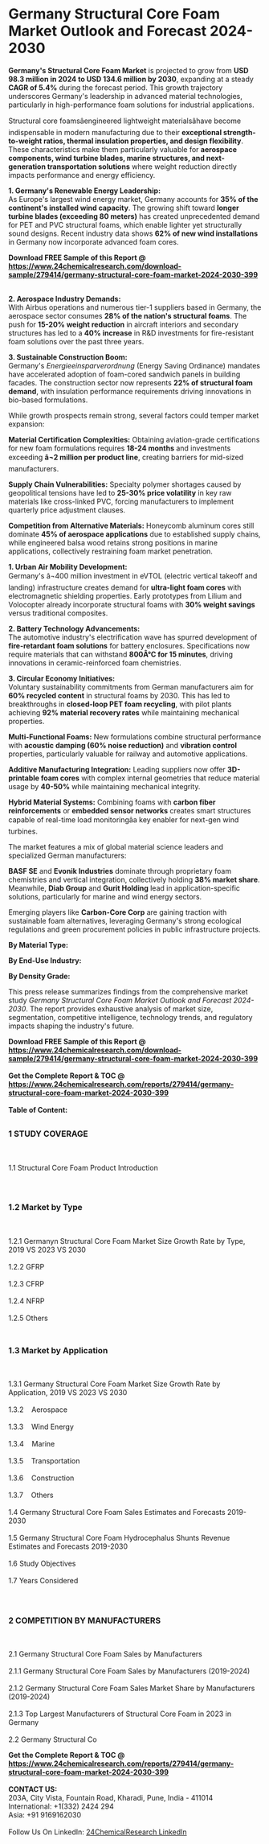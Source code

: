 <h1>Germany Structural Core Foam Market Outlook and Forecast 2024-2030</h1><p><strong>Germany's Structural Core Foam Market</strong> is projected to grow from <strong>USD 98.3 million in 2024 to USD 134.6 million by 2030</strong>, expanding at a steady <strong>CAGR of 5.4%</strong> during the forecast period. This growth trajectory underscores Germany's leadership in advanced material technologies, particularly in high-performance foam solutions for industrial applications.</p><p>Structural core foamsâengineered lightweight materialsâhave become indispensable in modern manufacturing due to their <strong>exceptional strength-to-weight ratios, thermal insulation properties, and design flexibility</strong>. These characteristics make them particularly valuable for <strong>aerospace components, wind turbine blades, marine structures, and next-generation transportation solutions</strong> where weight reduction directly impacts performance and energy efficiency.</p><p><strong>1. Germany's Renewable Energy Leadership:</strong><br>
As Europe's largest wind energy market, Germany accounts for <strong>35% of the continent's installed wind capacity</strong>. The growing shift toward <strong>longer turbine blades (exceeding 80 meters)</strong> has created unprecedented demand for PET and PVC structural foams, which enable lighter yet structurally sound designs. Recent industry data shows <strong>62% of new wind installations</strong> in Germany now incorporate advanced foam cores.</p><div><b>Download FREE Sample of this Report @ 
            <a href="https://www.24chemicalresearch.com/download-sample/279414/germany-structural-core-foam-market-2024-2030-399">
            https://www.24chemicalresearch.com/download-sample/279414/germany-structural-core-foam-market-2024-2030-399</a></b></div><br><p><strong>2. Aerospace Industry Demands:</strong><br>
With Airbus operations and numerous tier-1 suppliers based in Germany, the aerospace sector consumes <strong>28% of the nation's structural foams</strong>. The push for <strong>15-20% weight reduction</strong> in aircraft interiors and secondary structures has led to a <strong>40% increase</strong> in R&amp;D investments for fire-resistant foam solutions over the past three years.</p><p><strong>3. Sustainable Construction Boom:</strong><br>
Germany's <em>Energieeinsparverordnung</em> (Energy Saving Ordinance) mandates have accelerated adoption of foam-cored sandwich panels in building facades. The construction sector now represents <strong>22% of structural foam demand</strong>, with insulation performance requirements driving innovations in bio-based formulations.</p><p>While growth prospects remain strong, several factors could temper market expansion:</p><p><strong>Material Certification Complexities:</strong> Obtaining aviation-grade certifications for new foam formulations requires <strong>18-24 months</strong> and investments exceeding <strong>â¬2 million per product line</strong>, creating barriers for mid-sized manufacturers.</p><p><strong>Supply Chain Vulnerabilities:</strong> Specialty polymer shortages caused by geopolitical tensions have led to <strong>25-30% price volatility</strong> in key raw materials like cross-linked PVC, forcing manufacturers to implement quarterly price adjustment clauses.</p><p><strong>Competition from Alternative Materials:</strong> Honeycomb aluminum cores still dominate <strong>45% of aerospace applications</strong> due to established supply chains, while engineered balsa wood retains strong positions in marine applications, collectively restraining foam market penetration.</p><p><strong>1. Urban Air Mobility Development:</strong><br>
Germany's â¬400 million investment in eVTOL (electric vertical takeoff and landing) infrastructure creates demand for <strong>ultra-light foam cores</strong> with electromagnetic shielding properties. Early prototypes from Lilium and Volocopter already incorporate structural foams with <strong>30% weight savings</strong> versus traditional composites.</p><p><strong>2. Battery Technology Advancements:</strong><br>
The automotive industry's electrification wave has spurred development of <strong>fire-retardant foam solutions</strong> for battery enclosures. Specifications now require materials that can withstand <strong>800Â°C for 15 minutes</strong>, driving innovations in ceramic-reinforced foam chemistries.</p><p><strong>3. Circular Economy Initiatives:</strong><br>
Voluntary sustainability commitments from German manufacturers aim for <strong>60% recycled content</strong> in structural foams by 2030. This has led to breakthroughs in <strong>closed-loop PET foam recycling</strong>, with pilot plants achieving <strong>92% material recovery rates</strong> while maintaining mechanical properties.</p><p><strong>Multi-Functional Foams:</strong> New formulations combine structural performance with <strong>acoustic damping (60% noise reduction)</strong> and <strong>vibration control</strong> properties, particularly valuable for railway and automotive applications.</p><p><strong>Additive Manufacturing Integration:</strong> Leading suppliers now offer <strong>3D-printable foam cores</strong> with complex internal geometries that reduce material usage by <strong>40-50%</strong> while maintaining mechanical integrity.</p><p><strong>Hybrid Material Systems:</strong> Combining foams with <strong>carbon fiber reinforcements</strong> or <strong>embedded sensor networks</strong> creates smart structures capable of real-time load monitoringâa key enabler for next-gen wind turbines.</p><p>The market features a mix of global material science leaders and specialized German manufacturers:</p><p><strong>BASF SE</strong> and <strong>Evonik Industries</strong> dominate through proprietary foam chemistries and vertical integration, collectively holding <strong>38% market share</strong>. Meanwhile, <strong>Diab Group</strong> and <strong>Gurit Holding</strong> lead in application-specific solutions, particularly for marine and wind energy sectors.</p><p>Emerging players like <strong>Carbon-Core Corp</strong> are gaining traction with sustainable foam alternatives, leveraging Germany's strong ecological regulations and green procurement policies in public infrastructure projects.</p><p><strong>By Material Type:</strong></p><p><strong>By End-Use Industry:</strong></p><p><strong>By Density Grade:</strong></p><p>This press release summarizes findings from the comprehensive market study <em>Germany Structural Core Foam Market Outlook and Forecast 2024-2030</em>. The report provides exhaustive analysis of market size, segmentation, competitive intelligence, technology trends, and regulatory impacts shaping the industry's future.</p><div><b>Download FREE Sample of this Report @ 
            <a href="https://www.24chemicalresearch.com/download-sample/279414/germany-structural-core-foam-market-2024-2030-399">
            https://www.24chemicalresearch.com/download-sample/279414/germany-structural-core-foam-market-2024-2030-399</a></b></div><br><div><b>Get the Complete Report & TOC @ 
            <a href="https://www.24chemicalresearch.com/reports/279414/germany-structural-core-foam-market-2024-2030-399">
            https://www.24chemicalresearch.com/reports/279414/germany-structural-core-foam-market-2024-2030-399</a></b></div><br>
            <b>Table of Content:</b><p><h2><span style="font-size:16px"><strong>1 STUDY COVERAGE</strong></span></h2><br />
<p>1.1 Structural Core Foam Product Introduction</p><br />
<h2><span style="font-size:16px"><strong>1.2 Market by Type</strong></span></h2><br />
<p>1.2.1 Germanyn Structural Core Foam Market Size Growth Rate by Type, 2019 VS 2023 VS 2030<br /><br />
1.2.2 GFRP&nbsp;&nbsp; &nbsp;<br /><br />
1.2.3 CFRP<br /><br />
1.2.4 NFRP<br /><br />
1.2.5 Others<br /><br />
<h2><span style="font-size:16px"><strong>1.3 Market by Application</strong></span></h2><br />
<p>1.3.1 Germany Structural Core Foam Market Size Growth Rate by Application, 2019 VS 2023 VS 2030<br /><br />
1.3.2&nbsp;&nbsp; &nbsp;Aerospace<br /><br />
1.3.3&nbsp;&nbsp; &nbsp;Wind Energy<br /><br />
1.3.4&nbsp;&nbsp; &nbsp;Marine<br /><br />
1.3.5&nbsp;&nbsp; &nbsp;Transportation<br /><br />
1.3.6&nbsp;&nbsp; &nbsp;Construction<br /><br />
1.3.7&nbsp;&nbsp; &nbsp;Others<br /><br />
1.4 Germany Structural Core Foam Sales Estimates and Forecasts 2019-2030<br /><br />
1.5 Germany Structural Core Foam Hydrocephalus Shunts Revenue Estimates and Forecasts 2019-2030<br /><br />
1.6 Study Objectives<br /><br />
1.7 Years Considered</p><br />
<h2><span style="font-size:16px"><strong>2 COMPETITION BY MANUFACTURERS</strong></span></h2><br />
<p>2.1 Germany Structural Core Foam Sales by Manufacturers<br /><br />
2.1.1 Germany Structural Core Foam Sales by Manufacturers (2019-2024)<br /><br />
2.1.2 Germany Structural Core Foam Sales Market Share by Manufacturers (2019-2024)<br /><br />
2.1.3 Top Largest Manufacturers of Structural Core Foam in 2023 in Germany<br /><br />
2.2 Germany Structural Co</p><div><b>Get the Complete Report & TOC @ 
            <a href="https://www.24chemicalresearch.com/reports/279414/germany-structural-core-foam-market-2024-2030-399">
            https://www.24chemicalresearch.com/reports/279414/germany-structural-core-foam-market-2024-2030-399</a></b></div><br><b>CONTACT US:</b><br>
            203A, City Vista, Fountain Road, Kharadi, Pune, India - 411014<br>
            International: +1(332) 2424 294<br>
            Asia: +91 9169162030 <br><br>
            Follow Us On LinkedIn: <a href="https://www.linkedin.com/company/24chemicalresearch/">24ChemicalResearch LinkedIn</a>